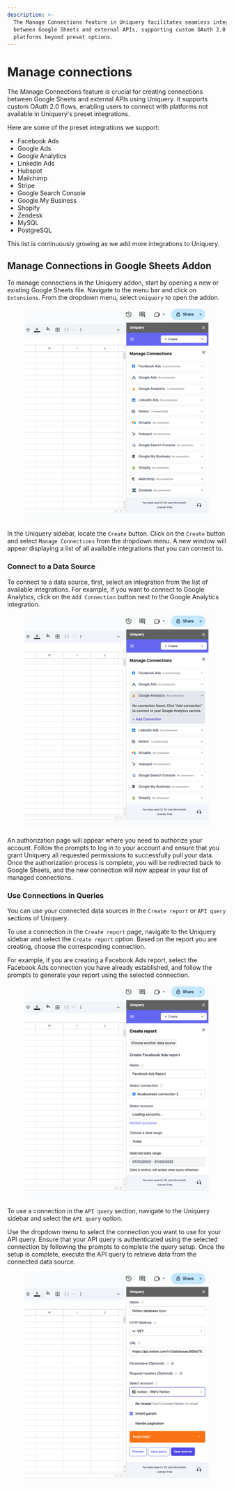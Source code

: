 ```yaml
---
description: >-
  The Manage Connections feature in Uniquery facilitates seamless integration
  between Google Sheets and external APIs, supporting custom OAuth 2.0 flows for
  platforms beyond preset options.
---
```


# Manage connections

The Manage Connections feature is crucial for creating connections between Google Sheets and external APIs using Uniquery. It supports custom OAuth 2.0 flows, enabling users to connect with platforms not available in Uniquery's preset integrations.

Here are some of the preset integrations we support:

* Facebook Ads&#x20;
* Google Ads&#x20;
* Google Analytics&#x20;
* Linkedin Ads&#x20;
* Hubspot&#x20;
* Mailchimp&#x20;
* Stripe&#x20;
* Google Search Console&#x20;
* Google My Business&#x20;
* Shopify&#x20;
* Zendesk&#x20;
* MySQL&#x20;
* PostgreSQL

This list is continuously growing as we add more integrations to Uniquery.

## &#x20;Manage Connections in Google Sheets Addon

To manage connections in the Uniquery addon, start by opening a new or existing Google Sheets file. Navigate to the menu bar and click on `Extensions`. From the dropdown menu, select `Uniquery` to open the addon.&#x20;

<figure><img src="../.gitbook/assets/image (12).png" alt=""><figcaption></figcaption></figure>

In the Uniquery sidebar, locate the `Create` button. Click on the `Create` button and select `Manage Connections` from the dropdown menu. A new window will appear displaying a list of all available integrations that you can connect to.

### Connect to a Data Source

To connect to a data source, first, select an integration from the list of available integrations. For example, if you want to connect to Google Analytics, click on the `Add Connection` button next to the Google Analytics integration.&#x20;

<figure><img src="../.gitbook/assets/image (13).png" alt=""><figcaption></figcaption></figure>

An authorization page will appear where you need to authorize your account. Follow the prompts to log in to your account and ensure that you grant Uniquery all requested permissions to successfully pull your data. Once the authorization process is complete, you will be redirected back to Google Sheets, and the new connection will now appear in your list of managed connections.

### Use Connections in Queries

You can use your connected data sources in the `Create report` or `API query` sections of Uniquery.&#x20;

To use a connection in the `Create report` page, navigate to the Uniquery sidebar and select the `Create report` option. Based on the report you are creating, choose the corresponding connection.&#x20;

For example, if you are creating a Facebook Ads report, select the Facebook Ads connection you have already established, and follow the prompts to generate your report using the selected connection.

<figure><img src="../.gitbook/assets/image (14).png" alt=""><figcaption></figcaption></figure>

To use a connection in the `API query` section, navigate to the Uniquery sidebar and select the `API query` option.&#x20;

Use the dropdown menu to select the connection you want to use for your API query. Ensure that your API query is authenticated using the selected connection by following the prompts to complete the query setup. Once the setup is complete, execute the API query to retrieve data from the connected data source.

<figure><img src="../.gitbook/assets/image (15).png" alt=""><figcaption></figcaption></figure>

